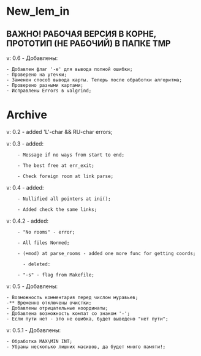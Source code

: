 # New_lem_in

## ВАЖНО! РАБОЧАЯ ВЕРСИЯ В КОРНЕ, ПРОТОТИП (НЕ РАБОЧИЙ) В ПАПКЕ TMP

 v: 0.6 - Добавлены:
		
	- Добавлен флаг '-e' для вывода полной ошибки;
	- Проверено на утечки;
	- Заменен способ вывода карты. Теперь после обработки алгоритма;
	- Проверено разными картами;
	- Исправлены Errors в valgrind;

# Archive
 v: 0.2 - added 'L'-char && RU-char errors;
 
 v: 0.3 - added:
 
        - Message if no ways from start to end;
        
        - The best free at err_exit;
        
        - Check foreign room at link parse;

 v: 0.4 - added:
		
		- Nullified all pointers at ini();

		- Added check the same links;
		
 v: 0.4.2 - added:
		
		- "No rooms" - error;

		- All files Normed;

		- (+mod) at parse_rooms - added one more func for getting coords;

		  - deleted:
		
		- "-s" - flag from Makefile;

 v: 0.5 - Добавлены:
		
	- Возможность комментария перед числом муравьев;
	-** Временно отключены очистки; 
	- Добавлены отрицательные координаты;
	- Добавлена возможность компат со знаком '-';
	- Если пути нет - это не ошибка, будет выведено "нет пути";

 v: 0.5.1 - Добавлены:
 
	- Обработка MAX\MIN INT;
	- Убраны несколько лишних масивов, да будет много памяти!;

